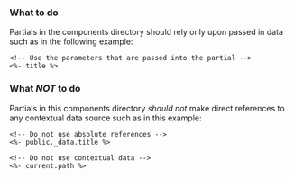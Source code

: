 ### What to do
Partials in the components directory should rely only upon passed in data such as in the following example:

```ejs
<!-- Use the parameters that are passed into the partial -->
<%- title %>
```

### What _NOT_ to do
Partials in this components directory _should not_ make direct references to any contextual data source such as in this example:

```ejs
<!-- Do not use absolute references -->
<%- public._data.title %>

<!-- Do not use contextual data -->
<%- current.path %>
```
